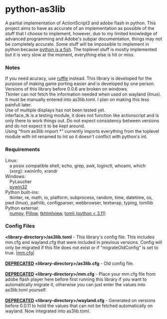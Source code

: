 <h1>python-as3lib</h1>
A partial implementation of ActionScript3 and adobe flash in python. This project aims to have as accurate of an implementation as possible of the stuff that I choose to implement, however, due to my limited knowledge of advanced programming and Adobe's subpar documentation, things may not be completely accurate. Some stuff will be impossible to implement in python because <a href="https://docs.python.org/3/glossary.html#term-global-interpreter-lock">python is a fish</a>. The toplevel stuff is mostly implemented but it is very slow at the moment, everything else is hit or miss.
<h3>Notes</h3>
If you need acuracy, use <a href="https://ruffle.rs">ruffle</a> instead. This library is developed for the purpose of making game porting easier and is developed by one person.
<br>Versions of this library before 0.0.6 are broken on windows.
<br>Tkinter can not fetch the information needed when used on wayland (linux). It must be manually entered into as3lib.toml. I plan on making this less painfull later.
<br>Use of multiple displays has not been tested yet.
<br>interface_tk is a testing module, it does not function like actionscript and is only there to work things out. Do not expect consistency between versions and do not expect it to be kept around.
<br>Using "from as3lib import *" currently imports everything from the toplevel module with int renamed to Int so it doesn't conflict with python's int.
<h3>Requirements</h3>
Linux:
<br>&emsp;a posix compatible shell, echo, grep, awk, loginctl, whoami, which
<br>&emsp;(xorg): xwininfo, xrandr
<br>Windows:
<br>&emsp;PyLaucher
<br>&emsp;<a href="https://pypi.org/project/pywin32/">pywin32</a>
<br>Python built-ins:
<br>&emsp;tkinter, re, math, io, platform, subprocess, random, time, datetime, os, pwd (linux), pathlib, configparser, webbrowser, textwrap, typing, tomllib
<br>Python external:
<br>&emsp;<a href="https://pypi.org/project/numpy">numpy</a>, <a href="https://pypi.org/project/Pillow">Pillow</a>, <a href="https://pypi.org/project/tkhtmlview">tkhtmlview</a>, <a href="https://pypi.org/project/tomli/">tomli (python < 3.11)</a>
<h3>Config Files</h3>
<b>&lt;library-directory&gt;/as3lib.toml</b> - This library's config file. This includes mm.cfg and wayland.cfg that were included in previous versions. Config will only be migrated if this file does not exist or if "migrateOldConfig" is set to true. |<a href="https://web.archive.org/web/20180227100916/helpx.adobe.com/flash-player/kb/configure-debugger-version-flash-player.html">mm.cfg</a>|
<br><br><b><u>DEPRECATED</u> &lt;library-directory&gt;/as3lib.cfg</b> - Old config file.
<br><br><b><u>DEPRECATED</u> &lt;library-directory&gt;/mm.cfg</b> - Place your mm.cfg file from adobe flash player here before first running this library if you want to automatically migrate it, otherwise you can just enter the values into as3lib.toml yourself.
<br><br><b><u>DEPRECATED</u> &lt;library-directory&gt;/wayland.cfg</b> - Generated on versions before 0.0.11 to hold the values that can not be fetched automatically on wayland. Now integrated into as3lib.toml.
